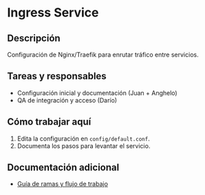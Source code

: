 # Ingress Service

## Descripción
Configuración de Nginx/Traefik para enrutar tráfico entre servicios.

## Tareas y responsables
- Configuración inicial y documentación (Juan + Anghelo)
- QA de integración y acceso (Darío)

## Cómo trabajar aquí
1. Edita la configuración en `config/default.conf`.
2. Documenta los pasos para levantar el servicio.

## Documentación adicional
- [Guía de ramas y flujo de trabajo](../../README.md)

